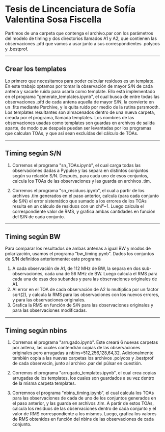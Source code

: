 # Tesis de Lincenciatura de Sofía Valentina Sosa Fiscella

Partimos de una carpeta que contenga el archivo.par con los parámetros del modelo de timing y dos directorios llamados A1 y A2, que contienen las observaciones .pfd que vamos a usar junto a sus correspondientes .polycos y .bestprof.

-----------------------------
Crear los templates
-----------------------------

Lo primero que necesitamos para poder calcular residuos es un template. En este trabajo optamos por tomar la observación de mayor S/N de cada antena y sacarle ruido para usarla como template. Ello está implementado en el programa "generate_templates.ipynb", el cual busca de entre todas las observaciones .pfd de cada antena aquella de mayor S/N, la convierte en un .fits mediante Psrchive, y le quita ruido por medio de la rutina psrsmooth. Los templates resultantes son almacenados dentro de una nueva carpeta, creada por el programa, llamada templates. Los nombres de las observaciones usadas como templates son guardas en archivos de salida aparte, de modo que después puedan ser levantadas por los programas que calculan TOAs, y que así sean excluídas del cálculo de TOAs.

-----------------------------
Timing según S/N
-----------------------------

1) Corremos el programa "sn_TOAs.ipynb", el cual carga todas las observaciones dadas a Pypulse y las separa en distintos conjuntos según su relación S/N. Después, para cada uno de esos conjuntos, calcula los TOAs de las observaciones y las guarda en archivos .tim.

2) Corremos el programa "sn_residuos.ipynb", el cual a partir de los archivos .tim generados en el paso anterior, calcula (para cada conjunto de S/N) el error sistemático que sumado a los errores de los TOAs resulta en un cálculo de residuos con un chi²~1. Luego calcula el correspondiente valor de RMS, y grafica ambas cantidades en función del S/N de cada conjunto.

-----------------------------
Timing según BW
-----------------------------
Para comparar los resultados de ambas antenas a igual BW y modos de polarización, usamos el programa "bw_timing.pynb". Dados los conjuntos de S/N definidos anteriormente: este programa
1) A cada observación de A1, de 112 MHz de BW, la separa en dos sub-observaciones, cada una de 56 MHz de BW. Luego calcula el RMS para cada una de esas dos subandas y para las observaciones originales de A1.
2) Al error en el TOA de cada observación de A2 lo multiplica por un factor sqrt(2), y calcula la RMS para las observaciones con los nuevos errores, y para las observaciones originales.
3) Grafica la RMS en función de S/N para las observaciones originales y para las observaciones modificadas.

-----------------------------
Timing según nbins
-----------------------------

1) Corremos el programa "arrugado.ipynb". Este creará 6 nuevas carpetas por antena, las cuales contendrán copias de las observaciones originales pero arrugadas a nbins=512,256,128,64,32. Adicionalmente también copia a las nuevas carpetas los archivos .polycos y .bestprof de cada observacin, junto al archivo .par del púlsar en cuestión.

2) Corremos el programa "arrugado_templates.ipynb", el cual crea copias arrugadas de los templates, los cuales son guardados a su vez dentro de la misma carpeta templates.

3) Corremnos el programa "nbins_timing.ipynb", el cual calcula los TOAs para las observaciones de cada de uno de los conjuntos generados en el paso anterior, y las guarda en archivos .tim. A partir de estos TOAs, calcula los residuos de las observaciones dentro de cada conjunto y el valor de RMS correspondiente a los mismos. Luego, grafica los valores de RMS obtenidos en función del nbins de las observaciones de cada conjunto.
